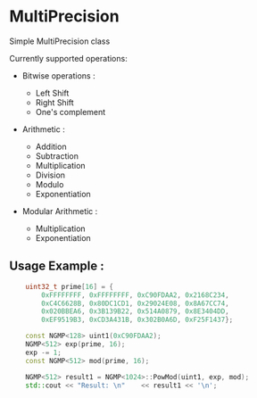 # MultiPrecision
Simple MultiPrecision class

Currently supported operations:

* Bitwise operations :
  * Left Shift
  * Right Shift
  * One's complement
  
* Arithmetic :
  * Addition
  * Subtraction
  * Multiplication
  * Division
  * Modulo
  * Exponentiation
  
* Modular Arithmetic :
  * Multiplication
  * Exponentiation


## Usage Example :
```c++
    uint32_t prime[16] = {
        0xFFFFFFFF, 0xFFFFFFFF, 0xC90FDAA2, 0x2168C234,
        0xC4C6628B, 0x80DC1CD1, 0x29024E08, 0x8A67CC74,
        0x020BBEA6, 0x3B139B22, 0x514A0879, 0x8E3404DD,
        0xEF9519B3, 0xCD3A431B, 0x302B0A6D, 0xF25F1437};

    const NGMP<128> uint1(0xC90FDAA2);
    NGMP<512> exp(prime, 16);
    exp -= 1;
    const NGMP<512> mod(prime, 16);

    NGMP<512> result1 = NGMP<1024>::PowMod(uint1, exp, mod);
    std::cout << "Result: \n"    << result1 << '\n';
```

